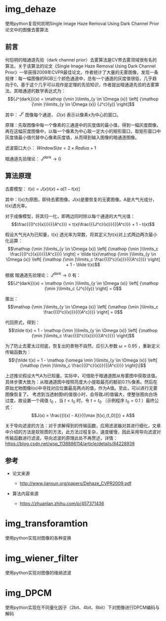 # img_dehaze
使用python复现何凯明Single Image Haze Removal Using Dark Channel Prior论文中的图像去雾算法

## 前言
何恺明的暗通道先验（dark channel prior）去雾算法是CV界去雾领域很有名的算法，关于该算法的论文《Single Image Haze Removal Using Dark Channel Prior》一举获得2009年CVPR最佳论文。作者统计了大量的无雾图像，发现一条规律：每一幅图像的RGB三个颜色通道中，总有一个通道的灰度值很低，几乎趋向于0。基于这个几乎可以视作是定理的先验知识，作者提出暗通道先验的去雾算法。其暗通道的数学表达式为：
$${J^{dark}}(x) = \mathop {\min }\limits_{y \in \Omega (x)} \left[ {\mathop {\min }\limits_{y \in \Omega (x)} {J^c}(y)} \right]$$

其中：
$J^c$
图像每个通道，
$\Omega (x)$
表示以像素x为中心的窗口。

原理：先取图像中每一个像素的三通道中的灰度值的最小值，得到一幅灰度图像，再在这幅灰度图像中，以每一个像素为中心取一定大小的矩形窗口，取矩形窗口中灰度值最小值代替中心像素灰度值，从而得到输入图像的暗通道图像。

滤波窗口大小：
$WindowSize = 2 \times Radius + 1$

暗通道先验理论：
${J^{dark}} \to 0$

## 算法原理
去雾模型：
$I(x) = J(x)t(x) + a[1 - t(x)]$

其中：I(x)为原图，即待去雾图像。J(x)是要恢复的无雾图像。A是大气光成分，t(x)透光率。

对于成像模型，将其归一化，即两边同时除以每个通道的大气光值：
$$\frac{{{I^c}(x)}}{{{A^c}}} = t(x)\frac{{{J^c}(x)}}{{{A^c}}} + 1 - t(x)$$

假设大气光A为已知量，t(x) 透光率为常数，将其定义为t(x)对上式两边两次最小化运算：
$$\mathop {\min }\limits_{y \in \Omega (x)} \left[ {\mathop {\min }\limits_c \frac{{{I^c}(x)}}{{{A^c}}}} \right] = \tilde t(x)\mathop {\min }\limits_{y \in \Omega (x)} \left[ {\mathop {\min }\limits_c \frac{{{I^c}(x)}}{{{A^c}}}} \right] + 1 - \tilde t(x)$$

根据 暗通道先验理论：
${J^{dark}} \to 0$
有：
$${J^{dark}}(x) = \mathop {\min }\limits_{y \in \Omega (x)} \left[ {\mathop {\min }\limits_c {J^c}(y)} \right] = 0$$

推出：
$$\mathop {\min }\limits_{y \in \Omega (x)} \left[ {\mathop {\min }\limits_c \frac{{{I^c}(x)}}{{{A^c}}}} \right] = 0$$

代回原式，得到：
$$\tilde t(x) = 1 - \mathop {\min }\limits_{y \in \Omega (x)} \left[ {\mathop {\min }\limits_c \frac{{{I^c}(x)}}{{{A^c}}}} \right]$$

为了防止去雾太过彻底，恢复出的景物不自然，应引入参数
$\omega = 0.95$
，重新定义传输函数为：
$$\[\tilde t(x) = 1 - \mathop {\omega \min }\limits_{y \in \Omega (x)} \left[ {\mathop {\min }\limits_c \frac{{{I^c}(x)}}{{{A^c}}}} \right]\]$$

上述推论假设大气A为已知量。实际中，可借助于暗通道图从有雾图中获取该值。具体步骤大致为：从暗通道图中按照亮度大小提取最亮的额前0.1%像素。然后在原始尤物图像I(x)中寻找对应位置最高两点的值，作为A值。至此，可以进行无雾图像恢复了。
考虑到当透射图t的值很小时，会导致J的值偏大，使整张图向白场过度，故设置一个阈值
${t_0}$
，当
$t < {t_0}$
时，令
$t = {t_0}$
（示例程序
${t_0}=0.1$
）最终公式：
$$J(x) = \frac{{I(x) - A}}{{\max [t(x),{t_0}]}} + A$$

关于导向滤波的方法：对于求解得到的传输函数，应用滤波器对其进行细化，文章中介绍的方法是软抠图的方法，此方法过程复杂，速度缓慢，因此采用导向滤波对传输函数进行滤波。导向滤波的原理此处不再赘述，详情：https://blog.csdn.net/wsp_1138886114/article/details/84228939

## 参考
- 论文来源
  - http://www.jiansun.org/papers/Dehaze_CVPR2009.pdf

- 算法内容来源
  - https://zhuanlan.zhihu.com/p/457371436
  
# img_transforamtion
使用python实现对图像的各种变换

# img_wiener_filter
使用python实现对图像的维纳滤波

# img_DPCM
使用python实现在不同量化因子（2bit、4bit、8bit）下对图像进行DPCM编码与解码
